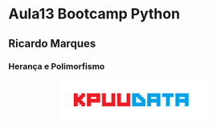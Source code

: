 # Aula13 Bootcamp Python

## Ricardo Marques

### Herança e Polimorfismo


<p align="center">
    <img src="pic/KPUUDATA.png" alt="logo" width="300"/>
</p>